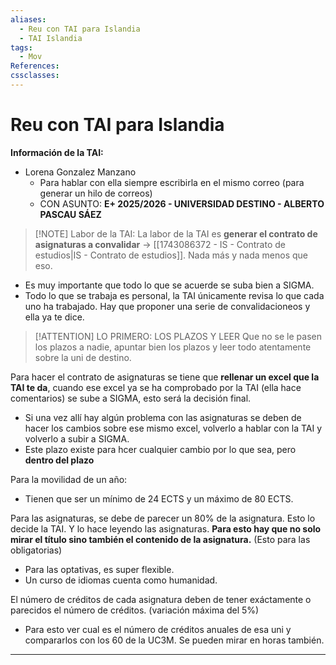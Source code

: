 ```yaml
---
aliases:
  - Reu con TAI para Islandia
  - TAI Islandia
tags:
  - Mov
References: 
cssclasses:
---
```

# Reu con TAI para Islandia
**Información de la TAI:**
+ Lorena Gonzalez Manzano
	+ Para hablar con ella siempre escribirla en el mismo correo (para generar un hilo de correos)
	+ CON ASUNTO: **E+ 2025/2026 - UNIVERSIDAD DESTINO - ALBERTO PASCAU SÁEZ**

> [!NOTE] Labor de la TAI:
> La labor de la TAI es **generar el contrato de asignaturas a convalidar** → [[1743086372 - IS - Contrato de estudios|IS - Contrato de estudios]]. Nada más y nada menos que eso.
+ Es muy importante que todo lo que se acuerde se suba bien a SIGMA. 
+ Todo lo que se trabaja es personal, la TAI únicamente revisa lo que cada uno ha trabajado. Hay que proponer una serie de convalidacioneos y ella ya te dice.

> [!ATTENTION] LO PRIMERO: LOS PLAZOS Y LEER
> Que no se le pasen los plazos a nadie, apuntar bien los plazos y leer todo atentamente sobre la uni de destino. 

Para hacer el contrato de asignaturas se tiene que **rellenar un excel que la TAI te da**, cuando ese excel ya se ha comprobado por la TAI (ella hace comentarios) se sube a SIGMA, esto será la decisión final. 
+ Si una vez allí hay algún problema con las asignaturas se deben de hacer los cambios sobre ese mismo excel, volverlo a hablar con la TAI y volverlo a subir a SIGMA. 
+ Este plazo existe para hcer cualquier cambio por lo que sea, pero **dentro del plazo**

Para la movilidad de un año: 
+ Tienen que ser un mínimo de 24 ECTS y un máximo de 80 ECTS. 

Para las asignaturas, se debe de parecer un 80% de la asignatura. Esto lo decide la TAI. Y lo hace leyendo las asignaturas. **Para esto hay que no solo mirar el título sino también el contenido de la asignatura.**  (Esto para las obligatorias)
+ Para las optativas, es super flexible. 
+ Un curso de idiomas cuenta como humanidad. 

El número de créditos de cada asignatura deben de tener exáctamente o parecidos el número de créditos. (variación máxima del 5%)
+ Para esto ver cual es el número de créditos anuales de esa uni y compararlos con los 60 de la UC3M. Se pueden mirar en horas también. 


***